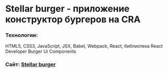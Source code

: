 # Stellar burger - приложение конструктор бургеров на CRA

### Технологии:
HTML5, CSS3, JavaScript, JSX, Babel, Webpack, React, библиотека React Developer Burger Ui Components

### Сайт: [Stellar burger](https://github.com/i-daria/react-burger) 
